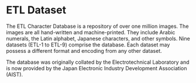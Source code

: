 # ETL Dataset

The ETL Character Database is a repository of over one million images. The images are all hand-written and machine-printed. They include Arabic numerals, the Latin alphabet, Japanese characters, and other symbols. Nine datasets \(ETL-1 to ETL-9\) comprise the database. Each dataset may possess a different format and encoding from any other dataset.

The database was originally collated by the Electrotechnical Laboratory and is now provided by the Japan Electronic Industry Development Association \(AIST\).

